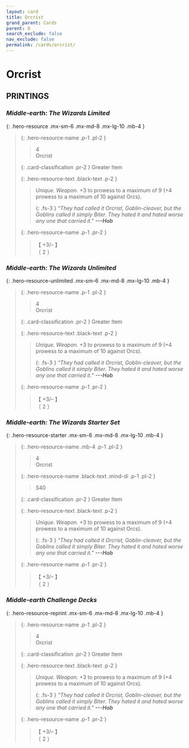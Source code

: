 ```yaml
---
layout: card
title: Orcrist
grand_parent: Cards
parent: O
search_exclude: false
nav_exclude: false
permalink: /cards/orcrist/
---
```


# Orcrist


## PRINTINGS


### _Middle-earth: The Wizards Limited_

{: .hero-resource .mx-sm-6 .mx-md-8 .mx-lg-10 .mb-4 }
> {: .hero-resource-name .p-1 .pl-2 }
> > <div class="card-mp">4</div>
> > <div class="card-name">Orcrist</div>
>
> {: .card-classification .pr-2 }
> Greater Item
>
> {: .hero-resource-text .black-text .p-2 }
> > _Unique._ _Weapon._ +3 to prowess to a maximum of 9 (+4 prowess to a maximum of 10 against Orcs). 
> > 
> > {: .fs-3 } 
> > _“They had called it Orcrist, Goblin-cleaver, but the Goblins called it simply Biter. They hated it and hated worse any one that carried it."_ ***---&#65279;Hob*** 
> 
> {: .hero-resource-name .p-1 .pr-2 }
> > <div class="card-shield">【 +3/&ndash; 】</div>
> > <div class="card-corruption">〔 2 〕</div>

### _Middle-earth: The Wizards Unlimited_

{: .hero-resource-unlimited .mx-sm-6 .mx-md-8 .mx-lg-10 .mb-4 }
> {: .hero-resource-name .p-1 .pl-2 }
> > <div class="card-mp">4</div>
> > <div class="card-name">Orcrist</div>
>
> {: .card-classification .pr-2 }
> Greater Item
>
> {: .hero-resource-text .black-text .p-2 }
> > _Unique._ _Weapon._ +3 to prowess to a maximum of 9 (+4 prowess to a maximum of 10 against Orcs). 
> > 
> > {: .fs-3 } 
> > _“They had called it Orcrist, Goblin-cleaver, but the Goblins called it simply Biter. They hated it and hated worse any one that carried it."_ ***---&#65279;Hob*** 
> 
> {: .hero-resource-name .p-1 .pr-2 }
> > <div class="card-shield">【 +3/&ndash; 】</div>
> > <div class="card-corruption">〔 2 〕</div>

### _Middle-earth: The Wizards Starter Set_

{: .hero-resource-starter .mx-sm-6 .mx-md-8 .mx-lg-10 .mb-4 }
> {: .hero-resource-name .mb-4 .p-1 .pl-2 }
> > <div class="card-mp">4</div>
> > <div class="card-name">Orcrist</div>
>
> {: .hero-resource-name .black-text .mind-di .p-1 .pl-2 }
> > <span class="red-text">S40</span>
>
> {: .card-classification .pr-2 }
> Greater Item
>
> {: .hero-resource-text .black-text .p-2 }
> > _Unique._ _Weapon._ +3 to prowess to a maximum of 9 (+4 prowess to a maximum of 10 against Orcs). 
> > 
> > {: .fs-3 } 
> > _“They had called it Orcrist, Goblin-cleaver, but the Goblins called it simply Biter. They hated it and hated worse any one that carried it."_ ***---&#65279;Hob*** 
> 
> {: .hero-resource-name .p-1 .pr-2 }
> > <div class="card-shield">【 +3/&ndash; 】</div>
> > <div class="card-corruption">〔 2 〕</div>

### _Middle-earth Challenge Decks_

{: .hero-resource-reprint .mx-sm-6 .mx-md-8 .mx-lg-10 .mb-4 }
> {: .hero-resource-name .p-1 .pl-2 }
> > <div class="card-mp">4</div>
> > <div class="card-name">Orcrist</div>
>
> {: .card-classification .pr-2 }
> Greater Item
>
> {: .hero-resource-text .black-text .p-2 }
> > _Unique._ _Weapon._ +3 to prowess to a maximum of 9 (+4 prowess to a maximum of 10 against Orcs). 
> > 
> > {: .fs-3 } 
> > _“They had called it Orcrist, Goblin-cleaver, but the Goblins called it simply Biter. They hated it and hated worse any one that carried it."_ ***---&#65279;Hob*** 
> 
> {: .hero-resource-name .p-1 .pr-2 }
> > <div class="card-shield">【 +3/&ndash; 】</div>
> > <div class="card-corruption">〔 2 〕</div>
